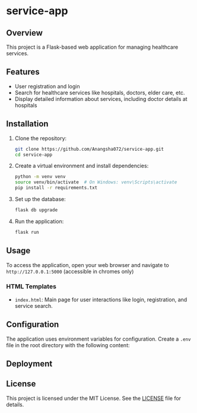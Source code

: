# service-app

## Overview
This project is a Flask-based web application for managing healthcare services.

## Features
- User registration and login
- Search for healthcare services like hospitals, doctors, elder care, etc.
- Display detailed information about services, including doctor details at hospitals

## Installation

1. Clone the repository:
    ```sh
    git clone https://github.com/Anangsha072/service-app.git
    cd service-app
    ```

2. Create a virtual environment and install dependencies:
    ```sh
    python -m venv venv
    source venv/bin/activate  # On Windows: venv\Scripts\activate
    pip install -r requirements.txt
    ```

3. Set up the database:
    ```sh
    flask db upgrade
    ```

4. Run the application:
    ```sh
    flask run

    ```
    
## Usage
To access the application, open your web browser and navigate to `http://127.0.0.1:5000` (accessible in chromes only)

### HTML Templates
- `index.html`: Main page for user interactions like login, registration, and service search.




## Configuration
The application uses environment variables for configuration. Create a `.env` file in the root directory with the following content:
## Deployment
## License
This project is licensed under the MIT License. See the [LICENSE](LICENSE) file for details.
